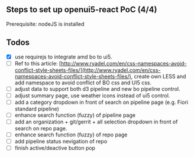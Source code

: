 Steps to set up openui5-react PoC (4/4)
--------------
Prerequisite: nodeJS is installed

Todos
--------------
- [x] use requirejs to integrate amd bo to ui5.
- [ ] Ref to this article: [http://www.ryadel.com/en/css-namespaces-avoid-conflict-style-sheets-files/](http://www.ryadel.com/en/css-namespaces-avoid-conflict-style-sheets-files/), create own LESS and add namespace to avoid conflict of BO css and UI5 css.
- [ ] adjust data to support both d3 pipeline and new bo pipeline control.
- [ ] adjust summary page, use weather icons instead of ui5 control.
- [ ] add a category dropdown in front of search on pipeline page (e.g. Fiori standard pipeline)
- [ ] enhance search function (fuzzy) of pipeline page
- [ ] add an organization + git/gerrit + all selection dropdown in front of search on repo page.
- [ ] enhance search function (fuzzy) of repo page
- [ ] add pipeline status nevigation of repo
- [ ] finish active/deactive button pop